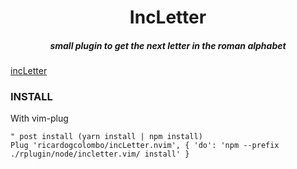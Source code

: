 <h1 align="center">IncLetter</h1>

<h5 align="center"> small plugin to get the next letter in the roman alphabet</h5>

[incLetter](/media/incLetter.gif?raw=true 'incLetter')


### INSTALL

With vim-plug
```vim
" post install (yarn install | npm install)
Plug 'ricardogcolombo/incLetter.nvim', { 'do': 'npm --prefix ./rplugin/node/incletter.vim/ install' }
```

